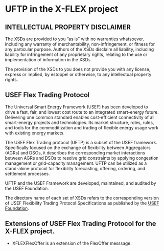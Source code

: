 # UFTP in the X-FLEX project

## INTELLECTUAL PROPERTY DISCLAIMER 

The XSDs are provided to you “as is” with no warranties whatsoever, including any warranty of merchantability, non-infringement, or fitness 
for any particular purpose. Authors of the XSDs disclaim all liability, including liability for infringement of any 
proprietary rights, relating to the use or implementation of information in the XSDs.

The provision of the XSDs to you does not provide you with any license, express or implied, by estoppel or
otherwise, to any intellectual property rights.


## USEF Flex Trading Protocol 

The Universal Smart Energy Framework (USEF) has been developed to drive a fast, fair, and lowest cost route to an integrated smart-energy 
future. Delivering one common standard enables cost-efficient connectivity of all smart-energy projects and technologies. Its 
market structure, roles, rules, and tools for the commoditization and trading of flexible energy usage work with existing energy markets.

The USEF Flex Trading protocol (UFTP) is a subset of the USEF framework. Specifically focused on the exchange of flexibility between 
Aggregators (AGRs) and DSOs, it describes the corresponding market interactions between AGRs and DSOs to resolve grid constraints by applying 
congestion management or grid-capacity management. UFTP can be utilized as a stand-alone protocol for flexibility forecasting, offering, 
ordering, and settlement processes.

UFTP and the USEF Framework are developed, maintained, and audited by the USEF Foundation.

The directory name of each set of XSDs refers to the corresponding version of USEF Flexibility Trading Protocol Specifications as published 
by the [USEF Foundation](https://www.usef.energy/). 

## Extensions of USEF Flex Trading Protocol for the X-FLEX project.

- XFLEXFlexOffer is an extension of the FlexOffer messsage. 


